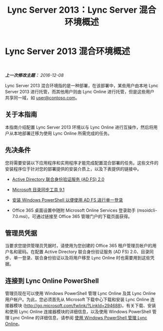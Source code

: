 ﻿---
title: Lync Server 2013：Lync Server 混合环境概述
TOCTitle: Lync Server 2013 混合环境概述
ms:assetid: 0d16ec3a-28f0-4483-96e7-8e68f30398fa
ms:mtpsurl: https://technet.microsoft.com/zh-cn/library/JJ204669(v=OCS.15)
ms:contentKeyID: 49311984
ms.date: 06/02/2017
mtps_version: v=OCS.15
ms.translationtype: HT
---

# Lync Server 2013 混合环境概述

 

_**上一次修改主题：** 2016-12-08_

Lync Server 2013 混合环境指的是一种部署，在该部署中，某些用户由本地 Lync Server 2013 进行托管，而其他用户则由 Lync Online 进行托管，但是这些用户共享同一域，如 user@contoso.com。

## 关于本指南

本指南介绍配置 Lync Server 2013 环境以与 Lync Online 进行互操作，然后将用户从本地部署迁移为使用 Lync Online 所需完成的任务。

## 先决条件

您将需要安装以下应用程序和实用程序才能完成配置混合部署的任务。这些文件的安装程序位于针对您的部署提供的安装介质上，以及下表提供的链接中。

  - [Active Directory 联合身份验证服务 (AD FS) 2.0](http://go.microsoft.com/fwlink/p/?linkid=257305)

  - [Microsoft 目录同步工具 9.1](http://go.microsoft.com/fwlink/p/?linkid=257307)

  - [安装 Windows PowerShell 以便使用 AD FS 进行单一登录](http://go.microsoft.com/fwlink/p/?linkid=398710)

  - Office 365 桌面设置中随附 Microsoft Online Services 登录助手 (msoidcli-7.0.msi)，可通过链接至 Office 365 管理门户的下载页面获得。

## 管理员凭据

当要求您提供管理员凭据时，请使用为您创建的 Office 365 租户管理员帐户的用户名和密码。在配置 Active Directory 联合身份验证服务 (AD FS) 2.0、目录同步、单一登录、联合身份验证以及将用户移至 Lync Online 时也需要用到这些凭据。

## 连接到 Lync Online PowerShell

管理员现在可以使用 Windows PowerShell 管理 Lync Online 及其 Lync Online 用户帐户。为此，您必须首先从 Microsoft 下载中心下载和安装 Lync Online 连接器模块 (http://go.microsoft.com/fwlink/?LinkId=294688)。有关下载、安装和使用 Lync Online 连接器模块的详细信息，以及使用 Windows PowerShell 管理 Lync Online 的详细信息，请参阅 [使用 Windows PowerShell 管理 Lync Online](skype-for-business-online-using-windows-powershell-to-manage-your-tenant.md)。

